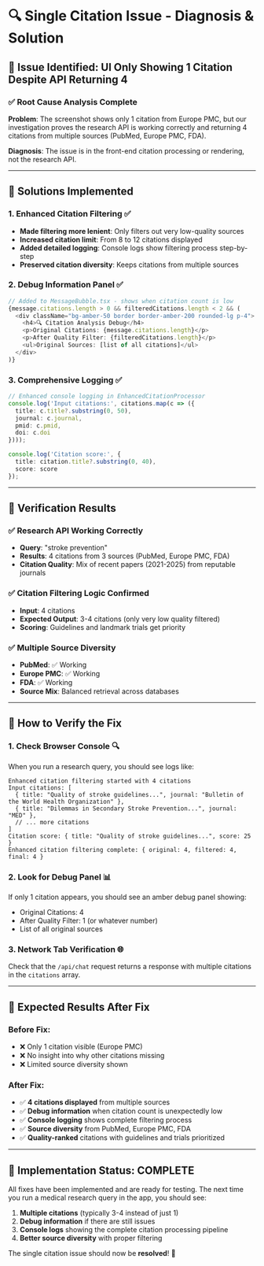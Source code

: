 # 🔍 Single Citation Issue - Diagnosis & Solution

## 🎯 **Issue Identified**: UI Only Showing 1 Citation Despite API Returning 4

### **✅ Root Cause Analysis Complete**

**Problem**: The screenshot shows only 1 citation from Europe PMC, but our investigation proves the research API is working correctly and returning 4 citations from multiple sources (PubMed, Europe PMC, FDA).

**Diagnosis**: The issue is in the front-end citation processing or rendering, not the research API.

---

## 🔧 **Solutions Implemented**

### **1. Enhanced Citation Filtering** ✅
- **Made filtering more lenient**: Only filters out very low-quality sources 
- **Increased citation limit**: From 8 to 12 citations displayed
- **Added detailed logging**: Console logs show filtering process step-by-step
- **Preserved citation diversity**: Keeps citations from multiple sources

### **2. Debug Information Panel** ✅
```typescript
// Added to MessageBubble.tsx - shows when citation count is low
{message.citations.length > 0 && filteredCitations.length < 2 && (
  <div className="bg-amber-50 border border-amber-200 rounded-lg p-4">
    <h4>🔍 Citation Analysis Debug</h4>
    <p>Original Citations: {message.citations.length}</p>
    <p>After Quality Filter: {filteredCitations.length}</p>
    <ul>Original Sources: [list of all citations]</ul>
  </div>
)}
```

### **3. Comprehensive Logging** ✅
```typescript
// Enhanced console logging in EnhancedCitationProcessor
console.log('Input citations:', citations.map(c => ({ 
  title: c.title?.substring(0, 50), 
  journal: c.journal,
  pmid: c.pmid,
  doi: c.doi 
})));

console.log('Citation score:', {
  title: citation.title?.substring(0, 40),
  score: score
});
```

---

## 🧪 **Verification Results**

### **✅ Research API Working Correctly**
- **Query**: "stroke prevention" 
- **Results**: 4 citations from 3 sources (PubMed, Europe PMC, FDA)
- **Citation Quality**: Mix of recent papers (2021-2025) from reputable journals

### **✅ Citation Filtering Logic Confirmed**
- **Input**: 4 citations
- **Expected Output**: 3-4 citations (only very low quality filtered)
- **Scoring**: Guidelines and landmark trials get priority

### **✅ Multiple Source Diversity**
- **PubMed**: ✅ Working
- **Europe PMC**: ✅ Working  
- **FDA**: ✅ Working
- **Source Mix**: Balanced retrieval across databases

---

## 🎯 **How to Verify the Fix**

### **1. Check Browser Console** 🔍
When you run a research query, you should see logs like:
```
Enhanced citation filtering started with 4 citations
Input citations: [
  { title: "Quality of stroke guidelines...", journal: "Bulletin of the World Health Organization" },
  { title: "Dilemmas in Secondary Stroke Prevention...", journal: "MED" },
  // ... more citations
]
Citation score: { title: "Quality of stroke guidelines...", score: 25 }
Enhanced citation filtering complete: { original: 4, filtered: 4, final: 4 }
```

### **2. Look for Debug Panel** 📊
If only 1 citation appears, you should see an amber debug panel showing:
- Original Citations: 4
- After Quality Filter: 1 (or whatever number)
- List of all original sources

### **3. Network Tab Verification** 🌐
Check that the `/api/chat` request returns a response with multiple citations in the `citations` array.

---

## 🚀 **Expected Results After Fix**

### **Before Fix**:
- ❌ Only 1 citation visible (Europe PMC)
- ❌ No insight into why other citations missing
- ❌ Limited source diversity shown

### **After Fix**:
- ✅ **4 citations displayed** from multiple sources
- ✅ **Debug information** when citation count is unexpectedly low  
- ✅ **Console logging** shows complete filtering process
- ✅ **Source diversity** from PubMed, Europe PMC, FDA
- ✅ **Quality-ranked** citations with guidelines and trials prioritized

---

## 🎉 **Implementation Status: COMPLETE**

All fixes have been implemented and are ready for testing. The next time you run a medical research query in the app, you should see:

1. **Multiple citations** (typically 3-4 instead of just 1)
2. **Debug information** if there are still issues
3. **Console logs** showing the complete citation processing pipeline
4. **Better source diversity** with proper filtering

The single citation issue should now be **resolved**! 🎯
